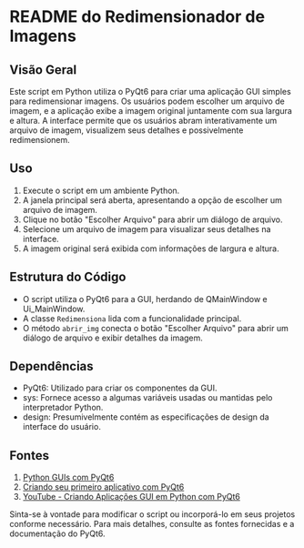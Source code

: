 # README do Redimensionador de Imagens

## Visão Geral
Este script em Python utiliza o PyQt6 para criar uma aplicação GUI simples para redimensionar imagens. Os usuários podem escolher um arquivo de imagem, e a aplicação exibe a imagem original juntamente com sua largura e altura. A interface permite que os usuários abram interativamente um arquivo de imagem, visualizem seus detalhes e possivelmente redimensionem.

## Uso
1. Execute o script em um ambiente Python.
2. A janela principal será aberta, apresentando a opção de escolher um arquivo de imagem.
3. Clique no botão "Escolher Arquivo" para abrir um diálogo de arquivo.
4. Selecione um arquivo de imagem para visualizar seus detalhes na interface.
5. A imagem original será exibida com informações de largura e altura.

## Estrutura do Código
- O script utiliza o PyQt6 para a GUI, herdando de QMainWindow e Ui_MainWindow.
- A classe `Redimensiona` lida com a funcionalidade principal.
- O método `abrir_img` conecta o botão "Escolher Arquivo" para abrir um diálogo de arquivo e exibir detalhes da imagem.

## Dependências
- PyQt6: Utilizado para criar os componentes da GUI.
- sys: Fornece acesso a algumas variáveis usadas ou mantidas pelo interpretador Python.
- design: Presumivelmente contém as especificações de design da interface do usuário.

## Fontes
1. [Python GUIs com PyQt6](https://www.pythonguis.com/pyqt6-tutorial/)
2. [Criando seu primeiro aplicativo com PyQt6](https://www.pythonguis.com/tutorials/pyqt6-creating-your-first-window/)
3. [YouTube - Criando Aplicações GUI em Python com PyQt6](https://www.youtube.com/watch?v=QUen46LXBhc)

Sinta-se à vontade para modificar o script ou incorporá-lo em seus projetos conforme necessário. Para mais detalhes, consulte as fontes fornecidas e a documentação do PyQt6.
